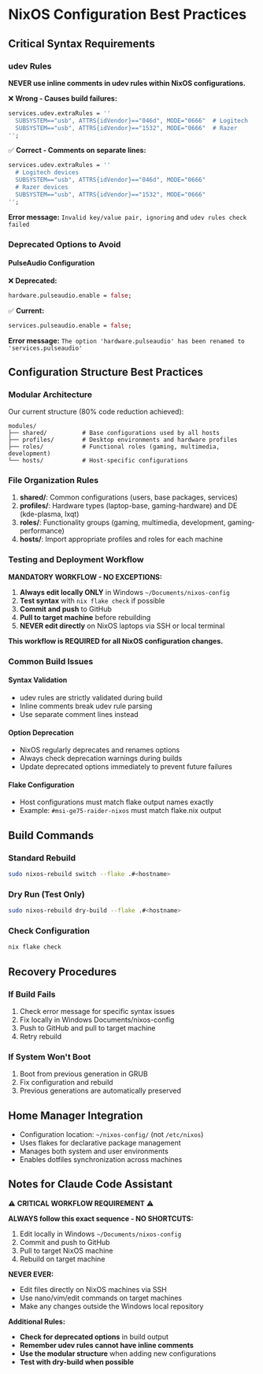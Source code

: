 # NixOS Configuration Best Practices

## Critical Syntax Requirements

### udev Rules
**NEVER use inline comments in udev rules within NixOS configurations.**

❌ **Wrong - Causes build failures:**
```nix
services.udev.extraRules = ''
  SUBSYSTEM=="usb", ATTRS{idVendor}=="046d", MODE="0666"  # Logitech
  SUBSYSTEM=="usb", ATTRS{idVendor}=="1532", MODE="0666"  # Razer
'';
```

✅ **Correct - Comments on separate lines:**
```nix
services.udev.extraRules = ''
  # Logitech devices
  SUBSYSTEM=="usb", ATTRS{idVendor}=="046d", MODE="0666"
  # Razer devices
  SUBSYSTEM=="usb", ATTRS{idVendor}=="1532", MODE="0666"
'';
```

**Error message:** `Invalid key/value pair, ignoring` and `udev rules check failed`

### Deprecated Options to Avoid

#### PulseAudio Configuration
❌ **Deprecated:**
```nix
hardware.pulseaudio.enable = false;
```

✅ **Current:**
```nix
services.pulseaudio.enable = false;
```

**Error message:** `The option 'hardware.pulseaudio' has been renamed to 'services.pulseaudio'`

## Configuration Structure Best Practices

### Modular Architecture
Our current structure (80% code reduction achieved):

```
modules/
├── shared/          # Base configurations used by all hosts
├── profiles/        # Desktop environments and hardware profiles
├── roles/           # Functional roles (gaming, multimedia, development)
└── hosts/           # Host-specific configurations
```

### File Organization Rules

1. **shared/**: Common configurations (users, base packages, services)
2. **profiles/**: Hardware types (laptop-base, gaming-hardware) and DE (kde-plasma, lxqt)
3. **roles/**: Functionality groups (gaming, multimedia, development, gaming-performance)
4. **hosts/**: Import appropriate profiles and roles for each machine

### Testing and Deployment Workflow

**MANDATORY WORKFLOW - NO EXCEPTIONS:**

1. **Always edit locally ONLY** in Windows `~/Documents/nixos-config`
2. **Test syntax** with `nix flake check` if possible
3. **Commit and push** to GitHub
4. **Pull to target machine** before rebuilding
5. **NEVER edit directly** on NixOS laptops via SSH or local terminal

**This workflow is REQUIRED for all NixOS configuration changes.**

### Common Build Issues

#### Syntax Validation
- udev rules are strictly validated during build
- Inline comments break udev rule parsing
- Use separate comment lines instead

#### Option Deprecation
- NixOS regularly deprecates and renames options
- Always check deprecation warnings during builds
- Update deprecated options immediately to prevent future failures

#### Flake Configuration
- Host configurations must match flake output names exactly
- Example: `#msi-ge75-raider-nixos` must match flake.nix output

## Build Commands

### Standard Rebuild
```bash
sudo nixos-rebuild switch --flake .#<hostname>
```

### Dry Run (Test Only)
```bash
sudo nixos-rebuild dry-build --flake .#<hostname>
```

### Check Configuration
```bash
nix flake check
```

## Recovery Procedures

### If Build Fails
1. Check error message for specific syntax issues
2. Fix locally in Windows Documents/nixos-config
3. Push to GitHub and pull to target machine
4. Retry rebuild

### If System Won't Boot
1. Boot from previous generation in GRUB
2. Fix configuration and rebuild
3. Previous generations are automatically preserved

## Home Manager Integration

- Configuration location: `~/nixos-config/` (not `/etc/nixos`)
- Uses flakes for declarative package management
- Manages both system and user environments
- Enables dotfiles synchronization across machines

## Notes for Claude Code Assistant

⚠️ **CRITICAL WORKFLOW REQUIREMENT** ⚠️

**ALWAYS follow this exact sequence - NO SHORTCUTS:**
1. Edit locally in Windows `~/Documents/nixos-config` 
2. Commit and push to GitHub
3. Pull to target NixOS machine
4. Rebuild on target machine

**NEVER EVER:**
- Edit files directly on NixOS machines via SSH
- Use nano/vim/edit commands on target machines
- Make any changes outside the Windows local repository

**Additional Rules:**
- **Check for deprecated options** in build output
- **Remember udev rules cannot have inline comments**
- **Use the modular structure** when adding new configurations
- **Test with dry-build when possible**